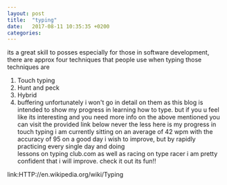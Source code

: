 ```yaml
---
layout: post
title:  "typing"
date:   2017-08-11 10:35:35 +0200
categories: 
---
```


its a great skill to posses especially for those in software 
development,
there are approx four techniques that people use when typing 
those techniques are 
1. Touch typing
2. Hunt and peck
3. Hybrid
4. buffering
unfortunately i won't go in detail on them as this blog is intended to show my progress in learning how to type.
but if you u feel like its  interesting  and you need more info on the above mentioned you can visit the provided link below 
never the less here is my progress in touch typing 
i am currently sitting on an average of 42 wpm with the accuracy of 95 on a good day 
i wish to improve, but by  rapidly  practicing every single day and doing  
lessons on typing club.com as well as racing on type racer i am pretty confident that i will improve.
check it out its fun!!


  link:HTTP://en.wikipedia.org/wiki/Typing